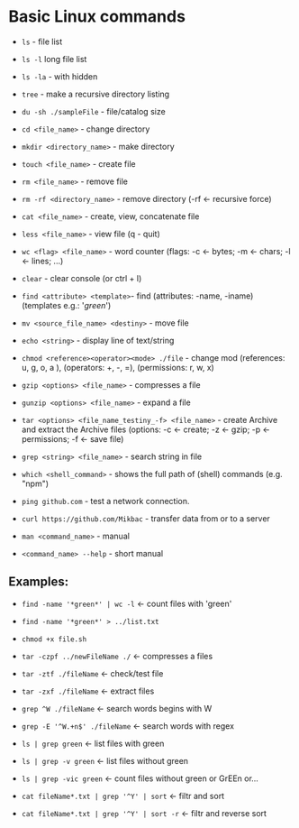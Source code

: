 # Basic Linux commands

* ```ls``` - file list
* ```ls -l``` long file list
* ```ls -la``` - with hidden

* ```tree``` - make a recursive directory listing

* ```du -sh ./sampleFile``` - file/catalog size

* ```cd <file_name>``` - change directory

* ```mkdir <directory_name>``` - make directory
* ```touch <file_name>``` - create file

* ```rm <file_name>``` - remove file
* ```rm -rf <directory_name>``` - remove directory (-rf <- recursive force)

* ```cat <file_name>``` - create, view, concatenate file
* ```less <file_name>``` - view file (q - quit)

* ```wc <flag> <file_name>``` - word counter (flags: -c <- bytes; -m <- chars; -l <- lines; ...)

* ```clear``` - clear console (or ctrl + l)

* ```find <attribute> <template>```- find (attributes: -name, -iname) (templates e.g.: '*green*')

* ```mv <source_file_name> <destiny>``` - move file

* ```echo <string>``` - display line of text/string

* ```chmod <reference><operator><mode> ./file``` - change mod (references: u, g, o, a  ), (operators: +, -, =), (permissions: r, w, x)   

* ```gzip <options> <file_name>``` - compresses a file
* ```gunzip <options> <file_name>``` - expand a file

* ```tar <options> <file_name_testiny_-f> <file_name>``` - create Archive and extract the Archive files (options: -c <- create; -z <- gzip; -p <- permissions; -f <- save file)

* ```grep <string> <file_name>``` - search string in file

* ```which <shell_command>``` - shows the full path of (shell) commands (e.g. "npm")

* ```ping github.com``` - test a network connection.

* ```curl https://github.com/Mikbac``` - transfer data from or to a server

* ```man <command_name>``` - manual
* ```<command_name> --help``` - short manual


## Examples:

* ```find -name '*green*' | wc -l``` <- count files with 'green'

* ```find -name '*green*' > ../list.txt```

* ```chmod +x file.sh```

* ```tar -czpf ../newFileName ./``` <- compresses a files

* ```tar -ztf ./fileName``` <- check/test file

* ```tar -zxf ./fileName``` <- extract files

* ```grep ^W ./fileName``` <- search words begins with W

* ```grep -E '^W.+n$' ./fileName``` <- search words with regex

* ```ls | grep green``` <- list files with green

* ```ls | grep -v green``` <- list files without green

* ```ls | grep -vic green``` <- count files without green or GrEEn or...

* ```cat fileName*.txt | grep '^Y' | sort``` <- filtr and sort 
* ```cat fileName*.txt | grep '^Y' | sort -r``` <- filtr and reverse sort 
